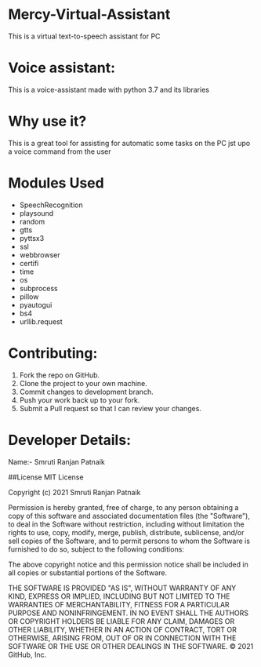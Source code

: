 # Mercy-Virtual-Assistant
This is a virtual text-to-speech assistant for PC
# Voice assistant:
This is a voice-assistant made with python 3.7 and its libraries 
# Why use it?
This is a great tool for assisting for automatic some tasks on the PC jst upo a voice command from the user
# Modules Used
- SpeechRecognition
- playsound
- random
- gtts
- pyttsx3
- ssl
- webbrowser
- certifi
- time
- os
- subprocess
- pillow
- pyautogui
- bs4
- urllib.request
# Contributing:
1. Fork the repo on GitHub.
2. Clone the project to your own machine.
3. Commit changes to development branch.
4. Push your work back up to your fork.
5. Submit a Pull request so that I can review your changes.
# Developer Details:
Name:- Smruti Ranjan Patnaik

##License MIT License

Copyright (c) 2021 Smruti Ranjan Patnaik

Permission is hereby granted, free of charge, to any person obtaining a copy of this software and associated documentation files (the "Software"), to deal in the Software without restriction, including without limitation the rights to use, copy, modify, merge, publish, distribute, sublicense, and/or sell copies of the Software, and to permit persons to whom the Software is furnished to do so, subject to the following conditions:

The above copyright notice and this permission notice shall be included in all copies or substantial portions of the Software.

THE SOFTWARE IS PROVIDED "AS IS", WITHOUT WARRANTY OF ANY KIND, EXPRESS OR IMPLIED, INCLUDING BUT NOT LIMITED TO THE WARRANTIES OF MERCHANTABILITY, FITNESS FOR A PARTICULAR PURPOSE AND NONINFRINGEMENT. IN NO EVENT SHALL THE AUTHORS OR COPYRIGHT HOLDERS BE LIABLE FOR ANY CLAIM, DAMAGES OR OTHER LIABILITY, WHETHER IN AN ACTION OF CONTRACT, TORT OR OTHERWISE, ARISING FROM, OUT OF OR IN CONNECTION WITH THE SOFTWARE OR THE USE OR OTHER DEALINGS IN THE SOFTWARE. © 2021 GitHub, Inc.
